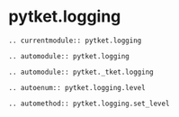 # pytket.logging

```{eval-rst}
.. currentmodule:: pytket.logging
```

```{eval-rst}
.. automodule:: pytket.logging
```

```{eval-rst}
.. automodule:: pytket._tket.logging
```

```{eval-rst}
.. autoenum:: pytket.logging.level
```

```{eval-rst}
.. automethod:: pytket.logging.set_level
```
